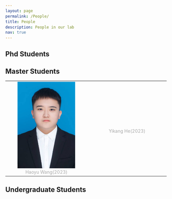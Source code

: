 ```yaml
---
layout: page
permalink: /People/
title: People
description: People in our lab
nav: true
---
```

## Phd Students



## Master Students

<table  rules="none" align="center">
	<tr>
		<td width="400">
			<center>
				<img src="https://raw.githubusercontent.com/WeiWangTrento/WeiWangTrento.github.io/master/assets/img/wanghy.jpg" width=180 />
				<br/>
				<font color="AAAAAA">Haoyu Wang(2023)</font> 
			</center>
		</td>
		<td width="400">
			<center>
				<img src="" width=180 />
				<br/>
				<font color="AAAAAA">Yikang He(2023)</font> 
			</center>
		</td>
	</tr>
</table>


## Undergraduate Students
